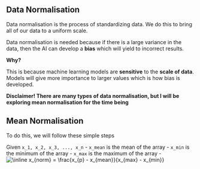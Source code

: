 ## Data Normalisation

Data normalisation is the process of standardizing data. We do this to bring all of
our data to a uniform scale.

Data normalisation is needed because if there is a large variance in the data, then
the AI can develop a **bias** which will yield to incorrect results.

**Why?**

This is because machine learning models are **sensitive** to the **scale of data**.
Models will give more importance to larger values which is how bias is developed.

**Disclaimer! There are many types of data normalisation, but I will be exploring
mean normalisation for the time being**

## Mean Normalisation

To do this, we will follow these simple steps

Given `x_1, x_2, x_3, ..., x_n` - `x_mean` is the mean of the array - `x_min` is the minimum of the array - `x_max` is the maximum of the array - <img src="https://latex.codecogs.com/svg.image?\inline&space;x_{norm}&space;=&space;\frac{x_{p}&space;-&space;x_{mean}}{x_{max}&space;-&space;x_{min}}" title="\inline x_{norm} = \frac{x_{p} - x_{mean}}{x_{max} - x_{min}}" />
